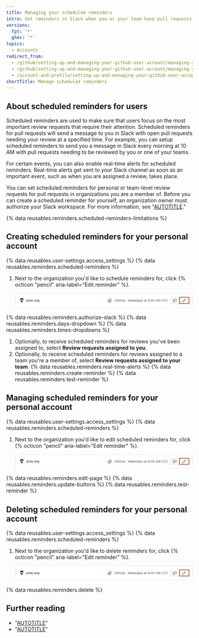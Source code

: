 ```yaml
---
title: Managing your scheduled reminders
intro: Get reminders in Slack when you or your team have pull requests waiting for review.
versions:
  fpt: '*'
  ghec: '*'
topics:
  - Accounts
redirect_from:
  - /github/setting-up-and-managing-your-github-user-account/managing-your-scheduled-reminders
  - /github/setting-up-and-managing-your-github-user-account/managing-your-membership-in-organizations/managing-your-scheduled-reminders
  - /account-and-profile/setting-up-and-managing-your-github-user-account/managing-your-membership-in-organizations/managing-your-scheduled-reminders
shortTitle: Manage scheduled reminders
---
```

## About scheduled reminders for users

Scheduled reminders are used to make sure that users focus on the most important review requests that require their attention. Scheduled reminders for pull requests will send a message to you in Slack with open pull requests needing your review at a specified time. For example, you can setup scheduled reminders to send you a message in Slack every morning at 10 AM with pull requests needing to be reviewed by you or one of your teams.

For certain events, you can also enable real-time alerts for scheduled reminders. Real-time alerts get sent to your Slack channel as soon as an important event, such as when you are assigned a review, takes place.

You can set scheduled reminders for personal or team-level review requests for pull requests in organizations you are a member of. Before you can create a scheduled reminder for yourself, an organization owner must authorize your Slack workspace. For more information, see "[AUTOTITLE](/organizations/managing-organization-settings/managing-scheduled-reminders-for-your-organization)."

{% data reusables.reminders.scheduled-reminders-limitations %}

## Creating scheduled reminders for your personal account

{% data reusables.user-settings.access_settings %}
{% data reusables.reminders.scheduled-reminders %}
1. Next to the organization you'd like to schedule reminders for, click {% octicon "pencil" aria-label="Edit reminder" %}.

   ![Screenshot of the settings for a personal account showing the name of a GitHub organization. An edit button with a pencil icon is outlined in dark orange.](/assets/images/help/settings/scheduled-reminders-org-choice.png)

{% data reusables.reminders.authorize-slack %}
{% data reusables.reminders.days-dropdown %}
{% data reusables.reminders.times-dropdowns %}
1. Optionally, to receive scheduled reminders for reviews you've been assigned to, select **Review requests assigned to you**.
2. Optionally, to receive scheduled reminders for reviews assigned to a team you're a member of, select **Review requests assigned to your team**.
{% data reusables.reminders.real-time-alerts %}
{% data reusables.reminders.create-reminder %}
{% data reusables.reminders.test-reminder %}

## Managing scheduled reminders for your personal account

{% data reusables.user-settings.access_settings %}
{% data reusables.reminders.scheduled-reminders %}
1. Next to the organization you'd like to edit scheduled reminders for, click {% octicon "pencil" aria-label="Edit reminder" %}.

   ![Screenshot of the settings for a personal account showing the name of a GitHub organization. An edit button with a pencil icon is outlined in dark orange.](/assets/images/help/settings/scheduled-reminders-org-choice.png)

{% data reusables.reminders.edit-page %}
{% data reusables.reminders.update-buttons %}
{% data reusables.reminders.test-reminder %}

## Deleting scheduled reminders for your personal account

{% data reusables.user-settings.access_settings %}
{% data reusables.reminders.scheduled-reminders %}
1. Next to the organization you'd like to delete reminders for, click {% octicon "pencil" aria-label="Edit reminder" %}.

   ![Screenshot of the settings for a personal account showing the name of a GitHub organization. An edit button with a pencil icon is outlined in dark orange.](/assets/images/help/settings/scheduled-reminders-org-choice.png)

{% data reusables.reminders.delete %}

## Further reading

- "[AUTOTITLE](/organizations/managing-organization-settings/managing-scheduled-reminders-for-your-organization)"
- "[AUTOTITLE](/organizations/organizing-members-into-teams/managing-scheduled-reminders-for-your-team)"

